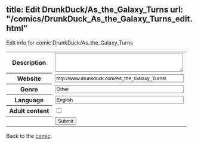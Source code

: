 title: Edit DrunkDuck/As_the_Galaxy_Turns
url: "/comics/DrunkDuck_As_the_Galaxy_Turns_edit.html"
---
Edit info for comic DrunkDuck/As_the_Galaxy_Turns

<form name="comic" action="http://gaepostmail.appspot.com/comic/" method="post">
<table class="comicinfo">
<tr>
<th>Description</th><td><textarea name="description" cols="40" rows="3"></textarea></td>
</tr>
<tr>
<th>Website</th><td><input type="text" name="url" value="http://www.drunkduck.com/As_the_Galaxy_Turns/" size="40"/></td>
</tr>
<tr>
<th>Genre</th><td><input type="text" name="genre" value="Other" size="40"/></td>
</tr>
<tr>
<th>Language</th><td><input type="text" name="language" value="English" size="40"/></td>
</tr>
<tr>
<th>Adult content</th><td><input type="checkbox" name="adult" value="adult" /></td>
</tr>
<tr>
<th></th><td>
<input type="hidden" name="comic" value="DrunkDuck_As_the_Galaxy_Turns" />
<input type="submit" name="submit" value="Submit" />
</td>
</tr>
</table>
</form>

Back to the [comic](DrunkDuck_As_the_Galaxy_Turns.html).
